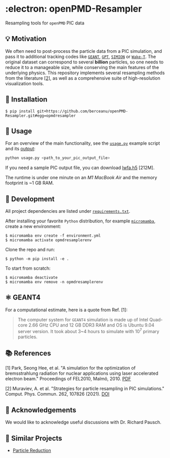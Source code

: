 # :electron: openPMD-Resampler
Resampling tools for `openPMD` PIC data

## :bulb: Motivation

We often need to post-process the particle data from a PIC simulation, and pass it to additional tracking codes like [`GEANT`](#atom_symbol-geant4), [`GPT`](https://www.pulsar.nl/gpt/), [`SIMION`](https://simion.com) or [`Wake-T`](https://github.com/AngelFP/Wake-T). The original dataset can correspond to several **billion** particles, so one needs to reduce it to a manageable size, while conserving the main features of the underlying physics. This repository implements several resampling methods from the literature [[2]](#books-references), as well as a comprehensive suite of high-resolution visualization tools.

## :rocket: Installation

```console
$ pip install git+https://github.com/berceanu/openPMD-Resampler.git#egg=opmdresampler
```

## :book: Usage

For an overview of the main functionality, see the [`usage.py`](./usage.py) example script and its [output](./output.md):

```bash
python usage.py <path_to_your_pic_output_file>
```

If you need a sample PIC output file, you can download [lwfa.h5](https://transfer.sequanium.de/qjhu1I2t56/lwfa.h5) [212M].

The runtime is under one minute on an *M1 MacBook Air* and the memory footprint is ~1 GB RAM.

## :wrench: Development

All project dependencies are listed under [`requirements.txt`](requirements.txt).

After installing your favorite `Python` distribution, for example [`micromamba`](https://mamba.readthedocs.io/en/latest/micromamba-installation.html#umamba-install), create a new environment:

```console
$ micromamba env create -f environment.yml
$ micromamba activate opmdresamplerenv
```

Clone the repo and run: 

```console
$ python -m pip install -e .
```

To start from scratch:

```console
$ micromamba deactivate
$ micromamba env remove -n opmdresamplerenv
```

## :atom_symbol: GEANT4

For a computational estimate, here is a quote from Ref. [1]:

> The computer system for `GEANT4` simulation is made up of Intel Quad-core 2.66 GHz CPU and 12 GB DDR3 RAM and OS is Ubuntu 9.04 server version. It took about 3~4 hours to simulate with $10^7$ primary particles.


## :books: References

[1] Park, Seong Hee, et al. "A simulation for the optimization of bremsstrahlung radiation for nuclear applications using laser accelerated electron beam." Proceedings of FEL2010, Malmö, 2010. [PDF](https://accelconf.web.cern.ch/FEL2010/papers/thpb13.pdf)

[2] Muraviev, A. et al. "Strategies for particle resampling in PIC simulations." Comput. Phys. Commun. 262, 107826 (2021). [DOI](https://doi.org/10.1016/j.cpc.2021.107826)

## :loudspeaker: Acknowledgements

We would like to acknowledge useful discussions with Dr. Richard Pausch.

## :link: Similar Projects

- [Particle Reduction](https://github.com/ComputationalRadiationPhysics/particle_reduction)
